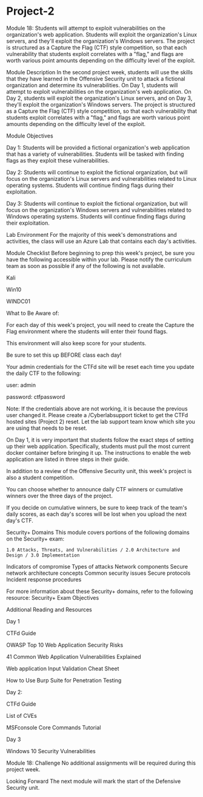 # Project-2
Module 18: Students will attempt to exploit vulnerabilities on the organization's web application. Students will exploit the organization's Linux servers, and they'll exploit the organization's Windows servers. The project is structured as a Capture the Flag (CTF) style competition, so that each vulnerability that students exploit correlates with a "flag," and flags are worth various point amounts depending on the difficulty level of the exploit.

Module Description
In the second project week, students will use the skills that they have learned in the Offensive Security unit to attack a fictional organization and determine its vulnerabilities. On Day 1, students will attempt to exploit vulnerabilities on the organization's web application. On Day 2, students will exploit the organization's Linux servers, and on Day 3, they'll exploit the organization's Windows servers. The project is structured as a Capture the Flag (CTF) style competition, so that each vulnerability that students exploit correlates with a "flag," and flags are worth various point amounts depending on the difficulty level of the exploit.

Module Objectives
  
Day 1: Students will be provided a fictional organization's web application that has a variety of vulnerabilities. Students will be tasked with finding flags as they exploit these vulnerabilities.

Day 2: Students will continue to exploit the fictional organization, but will focus on the organization's Linux servers and vulnerabilities related to Linux operating systems. Students will continue finding flags during their exploitation.

Day 3: Students will continue to exploit the fictional organization, but will focus on the organization's Windows servers and vulnerabilities related to Windows operating systems. Students will continue finding flags during their exploitation.

Lab Environment
For the majority of this week's demonstrations and activities, the class will use an Azure Lab that contains each day's activities.

Module Checklist
Before beginning to prep this week's project, be sure you have the following accessible within your lab. Please notify the curriculum team as soon as possible if any of the following is not available.

 Kali

 Win10

 WINDC01

What to Be Aware of:

For each day of this week's project, you will need to create the Capture the Flag environment where the students will enter their found flags.

This environment will also keep score for your students.

Be sure to set this up BEFORE class each day!

Your admin credentials for the CTFd site will be reset each time you update the daily CTF to the following:

user: admin

password: ctfpassword

Note: If the credentials above are not working, it is because the previous user changed it. Please create a /Cyberlabsupport ticket to get the CTFd hosted sites (Project 2) reset. Let the lab support team know which site you are using that needs to be reset.

On Day 1, it is very important that students follow the exact steps of setting up their web application. Specifically, students must pull the most current docker container before bringing it up. The instructions to enable the web application are listed in three steps in their guide.

In addition to a review of the Offensive Security unit, this week's project is also a student competition.

You can choose whether to announce daily CTF winners or cumulative winners over the three days of the project.

If you decide on cumulative winners, be sure to keep track of the team's daily scores, as each day's scores will be lost when you upload the next day's CTF.

Security+ Domains
This module covers portions of the following domains on the Security+ exam:

    1.0 Attacks, Threats, and Vulnerabilities / 2.0 Architecture and Design / 3.0 Implementation  
 
Indicators of compromise
Types of attacks
Network components
Secure network architecture concepts
Common security issues
Secure protocols
Incident response procedures

 
For more information about these Security+ domains, refer to the following resource: Security+ Exam Objectives

Additional Reading and Resources
 
Day 1

CTFd Guide

OWASP Top 10 Web Application Security Risks

41 Common Web Application Vulnerabilities Explained

Web application Input Validation Cheat Sheet

How to Use Burp Suite for Penetration Testing

Day 2:

CTFd Guide

List of CVEs

MSFconsole Core Commands Tutorial

Day 3

Windows 10 Security Vulnerabilities

Module 18: Challenge
No additional assignments will be required during this project week.

Looking Forward
The next module will mark the start of the Defensive Security unit.
